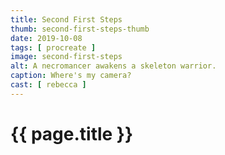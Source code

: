 ```yaml
---
title: Second First Steps
thumb: second-first-steps-thumb
date: 2019-10-08
tags: [ procreate ]
image: second-first-steps
alt: A necromancer awakens a skeleton warrior.
caption: Where's my camera?
cast: [ rebecca ]
---
```

# {{ page.title }}
